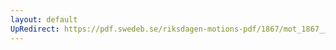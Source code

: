 ```yaml
---
layout: default
UpRedirect: https://pdf.swedeb.se/riksdagen-motions-pdf/1867/mot_1867__ak__00017/mot_1867__ak__00017_001.pdf
---
```

